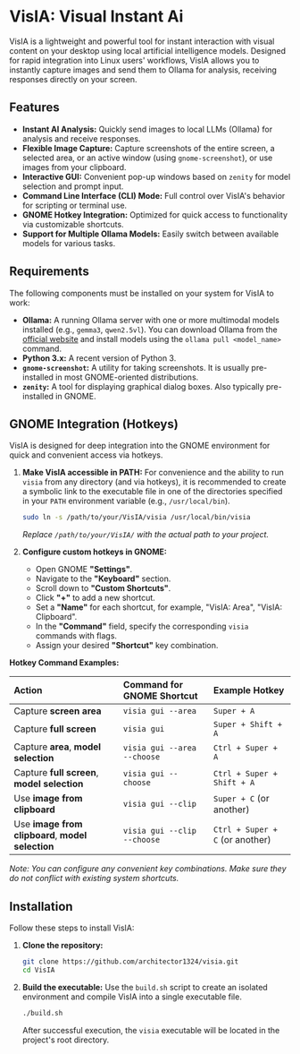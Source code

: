 # VisIA: Visual Instant Ai

VisIA is a lightweight and powerful tool for instant interaction with visual content on your desktop using local artificial intelligence models. Designed for rapid integration into Linux users' workflows, VisIA allows you to instantly capture images and send them to Ollama for analysis, receiving responses directly on your screen.

## Features

*   **Instant AI Analysis:** Quickly send images to local LLMs (Ollama) for analysis and receive responses.
*   **Flexible Image Capture:** Capture screenshots of the entire screen, a selected area, or an active window (using `gnome-screenshot`), or use images from your clipboard.
*   **Interactive GUI:** Convenient pop-up windows based on `zenity` for model selection and prompt input.
*   **Command Line Interface (CLI) Mode:** Full control over VisIA's behavior for scripting or terminal use.
*   **GNOME Hotkey Integration:** Optimized for quick access to functionality via customizable shortcuts.
*   **Support for Multiple Ollama Models:** Easily switch between available models for various tasks.

## Requirements

The following components must be installed on your system for VisIA to work:

*   **Ollama:** A running Ollama server with one or more multimodal models installed (e.g., `gemma3`, `qwen2.5vl`). You can download Ollama from the [official website](https://ollama.com/) and install models using the `ollama pull <model_name>` command.
*   **Python 3.x:** A recent version of Python 3.
*   **`gnome-screenshot`:** A utility for taking screenshots. It is usually pre-installed in most GNOME-oriented distributions.
*   **`zenity`:** A tool for displaying graphical dialog boxes. Also typically pre-installed in GNOME.

## GNOME Integration (Hotkeys)

VisIA is designed for deep integration into the GNOME environment for quick and convenient access via hotkeys.

1.  **Make VisIA accessible in PATH:**
    For convenience and the ability to run `visia` from any directory (and via hotkeys), it is recommended to create a symbolic link to the executable file in one of the directories specified in your `PATH` environment variable (e.g., `/usr/local/bin`).

    ```bash
    sudo ln -s /path/to/your/VisIA/visia /usr/local/bin/visia
    ```
    *Replace `/path/to/your/VisIA/` with the actual path to your project.*

2.  **Configure custom hotkeys in GNOME:**
    *   Open GNOME **"Settings"**.
    *   Navigate to the **"Keyboard"** section.
    *   Scroll down to **"Custom Shortcuts"**.
    *   Click **"+"** to add a new shortcut.
    *   Set a **"Name"** for each shortcut, for example, "VisIA: Area", "VisIA: Clipboard".
    *   In the **"Command"** field, specify the corresponding `visia` commands with flags.
    *   Assign your desired **"Shortcut"** key combination.

**Hotkey Command Examples:**

| Action                                     | Command for GNOME Shortcut                    | Example Hotkey            |
| :----------------------------------------- | :-------------------------------------------- | :------------------------ |
| Capture **screen area**                    | `visia gui --area`                            | `Super + A`               |
| Capture **full screen**                    | `visia gui`                                   | `Super + Shift + A`       |
| Capture **area**, **model selection**      | `visia gui --area --choose`                   | `Ctrl + Super + A`        |
| Capture **full screen**, **model selection** | `visia gui --choose`                          | `Ctrl + Super + Shift + A`|
| Use **image from clipboard**               | `visia gui --clip`                            | `Super + C` (or another)  |
| Use **image from clipboard**, **model selection** | `visia gui --clip --choose`                   | `Ctrl + Super + C` (or another) |

*Note: You can configure any convenient key combinations. Make sure they do not conflict with existing system shortcuts.*

## Installation

Follow these steps to install VisIA:

1.  **Clone the repository:**
    ```bash
    git clone https://github.com/architector1324/visia.git
    cd VisIA
    ```

2.  **Build the executable:**
    Use the `build.sh` script to create an isolated environment and compile VisIA into a single executable file.
    ```bash
    ./build.sh
    ```
    After successful execution, the `visia` executable will be located in the project's root directory.
